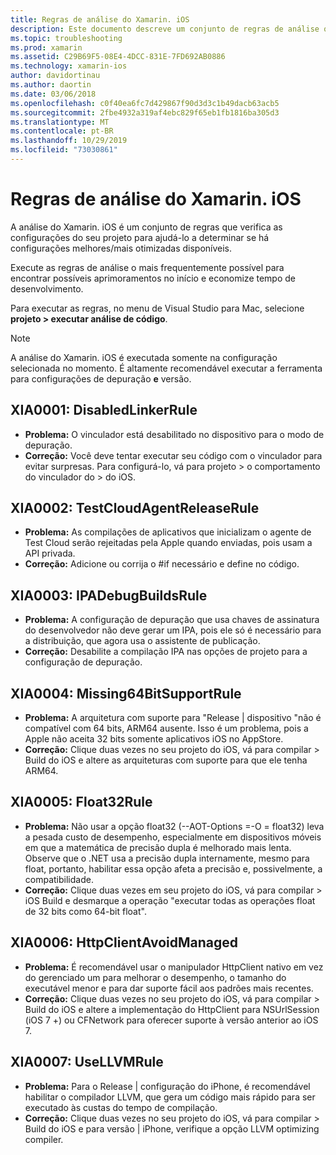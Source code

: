 ```yaml
---
title: Regras de análise do Xamarin. iOS
description: Este documento descreve um conjunto de regras de análise que verificam as configurações do projeto Xamarin. iOS para ajudar a determinar se há configurações mais otimizadas e com otimização de melhor disponibilidade.
ms.topic: troubleshooting
ms.prod: xamarin
ms.assetid: C29B69F5-08E4-4DCC-831E-7FD692AB0886
ms.technology: xamarin-ios
author: davidortinau
ms.author: daortin
ms.date: 03/06/2018
ms.openlocfilehash: c0f40ea6fc7d429867f90d3d3c1b49dacb63acb5
ms.sourcegitcommit: 2fbe4932a319af4ebc829f65eb1fb1816ba305d3
ms.translationtype: MT
ms.contentlocale: pt-BR
ms.lasthandoff: 10/29/2019
ms.locfileid: "73030861"
---
```

# <a name="xamarinios-analysis-rules"></a>Regras de análise do Xamarin. iOS

A análise do Xamarin. iOS é um conjunto de regras que verifica as configurações do seu projeto para ajudá-lo a determinar se há configurações melhores/mais otimizadas disponíveis.

Execute as regras de análise o mais frequentemente possível para encontrar possíveis aprimoramentos no início e economize tempo de desenvolvimento.

Para executar as regras, no menu de Visual Studio para Mac, selecione **projeto > executar análise de código**.

> [!NOTE]
> A análise do Xamarin. iOS é executada somente na configuração selecionada no momento. É altamente recomendável executar a ferramenta para configurações de depuração **e** versão.

<a name="XIA0001" />

## <a name="xia0001-disabledlinkerrule"></a>XIA0001: DisabledLinkerRule

- **Problema:** O vinculador está desabilitado no dispositivo para o modo de depuração.
- **Correção:** Você deve tentar executar seu código com o vinculador para evitar surpresas.
Para configurá-lo, vá para projeto > o comportamento do vinculador do > do iOS.

<a name="XIA0002" />

## <a name="xia0002-testcloudagentreleaserule"></a>XIA0002: TestCloudAgentReleaseRule

- **Problema:** As compilações de aplicativos que inicializam o agente de Test Cloud serão rejeitadas pela Apple quando enviadas, pois usam a API privada.
- **Correção:** Adicione ou corrija o #if necessário e define no código.

<a name="XIA0003" />

## <a name="xia0003-ipadebugbuildsrule"></a>XIA0003: IPADebugBuildsRule

- **Problema:** A configuração de depuração que usa chaves de assinatura do desenvolvedor não deve gerar um IPA, pois ele só é necessário para a distribuição, que agora usa o assistente de publicação.
- **Correção:** Desabilite a compilação IPA nas opções de projeto para a configuração de depuração.

<a name="XIA0004" />

## <a name="xia0004-missing64bitsupportrule"></a>XIA0004: Missing64BitSupportRule

- **Problema:** A arquitetura com suporte para "Release | dispositivo "não é compatível com 64 bits, ARM64 ausente. Isso é um problema, pois a Apple não aceita 32 bits somente aplicativos iOS no AppStore.
- **Correção:** Clique duas vezes no seu projeto do iOS, vá para compilar > Build do iOS e altere as arquiteturas com suporte para que ele tenha ARM64.

<a name="XIA0005" />

## <a name="xia0005-float32rule"></a>XIA0005: Float32Rule

- **Problema:** Não usar a opção float32 (--AOT-Options =-O = float32) leva a pesada custo de desempenho, especialmente em dispositivos móveis em que a matemática de precisão dupla é melhorado mais lenta. Observe que o .NET usa a precisão dupla internamente, mesmo para float, portanto, habilitar essa opção afeta a precisão e, possivelmente, a compatibilidade.
- **Correção:** Clique duas vezes em seu projeto do iOS, vá para compilar > iOS Build e desmarque a operação "executar todas as operações float de 32 bits como 64-bit float".

<a name="XIA0006" />

## <a name="xia0006-httpclientavoidmanaged"></a>XIA0006: HttpClientAvoidManaged

- **Problema:** É recomendável usar o manipulador HttpClient nativo em vez do gerenciado um para melhorar o desempenho, o tamanho do executável menor e para dar suporte fácil aos padrões mais recentes.
- **Correção:** Clique duas vezes no seu projeto do iOS, vá para compilar > Build do iOS e altere a implementação do HttpClient para NSUrlSession (iOS 7 +) ou CFNetwork para oferecer suporte à versão anterior ao iOS 7.

<a name="XIA0007" />

## <a name="xia0007-usellvmrule"></a>XIA0007: UseLLVMRule

- **Problema:** Para o Release | configuração do iPhone, é recomendável habilitar o compilador LLVM, que gera um código mais rápido para ser executado às custas do tempo de compilação.
- **Correção:** Clique duas vezes no seu projeto do iOS, vá para compilar > Build do iOS e para versão | iPhone, verifique a opção LLVM optimizing compiler.
